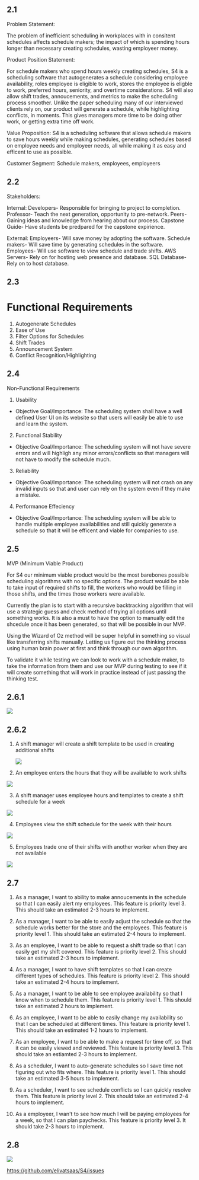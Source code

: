 ## 2.1
Problem Statement:

The problem of inefficient scheduling in workplaces with in consitent schedules affects schedule makers; the impact of which is spending hours longer than 
necessary creating schedules, wasting employeer money. 

Product Position Statement:

For schedule makers who spend hours weekly creating schedules, S4 is a scheduling software that autogenerates a schedule considering employee availability, 
roles employee is eligible to work, stores the employee is eligble to work, preferred hours, seniority, and overtime considerations. 
S4 will also allow shift trades, annoucements, and metrics to make the scheduling process smoother. Unlike the paper scheduling many of our interviewed 
clients rely on, our product will generate a schedule, while highlighting conflicts, in moments. This gives managers more time to be doing other work, or 
getting extra time off work. 

Value Proposition:
S4 is a scheduling software that allows schedule makers to save hours weekly while making schedules, generating schedules based on employee needs and employeer needs, 
all while making it as easy and efficent to use as possible.

Customer Segment:
Schedule makers, employees, employeers

## 2.2

Stakeholders:

Internal:
Developers- Responsible for bringing to project to completion.
Professor- Teach the next generation, opportunity to pre-network.
Peers- Gaining ideas and knowledge from hearing about our process.
Capstone Guide- Have students be predpared for the capstone expirience. 

External:
Employeers- Will save money by adopting the software.
Schedule makers- Will save time by generating schedules in the software.
Employees- Will use software to view schedule and trade shifts.
AWS Servers- Rely on for hosting web presence and database.
SQL Database- Rely on to host database.

## 2.3

# Functional Requirements

1. Autogenerate Schedules
2. Ease of Use
3. Filter Options for Schedules
4. Shift Trades
5. Announcement System
6. Conflict Recognition/Highlighting

## 2.4 

Non-Functional Requirements

1. Usability
  - Objective Goal/Importance: The scheduling system shall have a well defined User UI on its website so that users will easily be able to use and learn the system.

2. Functional Stability
  - Objective Goal/Importance: The scheduling system will not have severe errors and will highligh any minor errors/conflicts so that managers will not have to modify the schedule much.

3. Reliability
  - Objective Goal/Importance: The scheduling system will not crash on any invalid inputs so that and user can rely on the system even if they make a mistake.

4. Performance Effeciency
  - Objective Goal/Importance: The scheduling system will be able to handle multiple employee availabilities and still quickly generate a schedule so that it will be efficent and viable for companies to use.

## 2.5

MVP (Minimum Viable Product)

For S4 our minimum viable product would be the most barebones possible scheduling algorithms with no specific options. The product would be able to take input
of required shifts to fill, the workers who would be filling in those shifts, and the times those workers were available.

Currently the plan is to start with a recursive backtracking algorithm that will use a strategic guess and check method of trying all options until something works.
It is also a must to have the option to manually edit the shcedule once it has been generated, so that will be possible in our MVP.

Using the Wizard of Oz method will be super helpful in something so visual like transferring shifts manually. Letting us figure out the thinking process using 
human brain power at first and think through our own algorithm.

To validate it while testing we can look to work with a schedule maker, to take the information from them and use our MVP during testing to see if it will 
create something that will work in practice instead of just passing the thinking test.

## 2.6.1

![](https://github.com/elivatsaas/S4/blob/Elliot_Branch/Deliverables/Media/2.6.1.png)

## 2.6.2

1. A shift manager will create a shift template to be used in creating additional shifts
  
   ![](https://github.com/elivatsaas/S4/blob/Elliot_Branch/Deliverables/Media/2.6.2.1.png)

2. An employee enters the hours that they will be available to work shifts 

![](https://github.com/elivatsaas/S4/blob/Elliot_Branch/Deliverables/Media/2.6.2.2.png)

3. A shift manager uses employee hours and templates to create a shift schedule for a week 

![](https://github.com/elivatsaas/S4/blob/Elliot_Branch/Deliverables/Media/2.6.2.3.png)

4. Employees view the shift schedule for the week with their hours 

![](https://github.com/elivatsaas/S4/blob/Elliot_Branch/Deliverables/Media/2.6.2.4.png)

5. Employees trade one of their shifts with another worker when they are not available

![](https://github.com/elivatsaas/S4/blob/Elliot_Branch/Deliverables/Media/2.6.2.5.png)

## 2.7

1. As a manager, I want to ability to make annoucements in the schedule so that I can easily alert my employees.
  This feature is priority level 3. This should take an estimated 2-3 hours to implement.
  
2. As a manager, I want to be able to easily adjust the schedule so that the schedule works better for the store and the employees.
  This feature is priority level 1. This should take an estimated 2-4 hours to implement. 
  
3. As an employee, I want to be able to request a shift trade so that I can easily get my shift covered.
  This feature is priority level 2. This should take an estimated 2-3 hours to implement.
  
4. As a manager, I want to have shift templates so that I can create different types of schedules. 
  This feature is priority level 2. This should take an estimated 2-4 hours to implement. 
  
5. As a manager, I want to be able to see employee availability so that I know when to schedule them. 
  This feature is priority level 1. This should take an estimated 2 hours to implement. 
  
6. As an employee, I want to be able to easily change my availability so that I can be scheduled at different times. 
  This feature is priority level 1. This should take an estimated 1-2 hours to implement. 
  
7. As an employee, I want to be able to make a request for time off, so that it can be easily viewed and reviewed.
  This feature is priority level 3. This should take an estiamted 2-3 hours to implement. 
  
8. As a scheduler, I want to auto-generate schedules so I save time not figuring out who fits where. 
  This feature is priority level 1. This should take an estimated 3-5 hours to implement.
  
9. As a scheduler, I want to see schedule conflicts so I can quickly resolve them. 
  This feature is priority level 2. This should take an estimated 2-4 hours to implement.
  
10. As a employeer, I wan't to see how much I will be paying employees for a week, so that I can plan paychecks. 
  This feature is priority level 3. It should take 2-3 hours to implement.

## 2.8

![](https://github.com/elivatsaas/S4/blob/Elliot_Branch/Deliverables/Media/2.8.1.png)

https://github.com/elivatsaas/S4/issues

